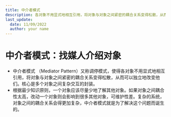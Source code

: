 ```yaml
---
title: 中介者模式
description: 各对象不用显式地相互引用，将对象与对象之间紧密的耦合关系变得松散，从而可以独立地改变他们
last_update:
  date: 11/09/2022
  author: your name
---
```


# 中介者模式：找媒人介绍对象

- 中介者模式 （Mediator Pattern）又称调停模式，使得各对象不用显式地相互引用，将对象与对象之间紧密的耦合关系变得松散，从而可以独立地改变他们。核心是多个对象之间复杂交互的封装。
- 根据最少知识原则，一个对象应该尽量少地了解其他对象。如果对象之间耦合性太高，改动一个对象则会影响到很多其他对象，可维护性差。复杂的系统，对象之间的耦合关系会得更加复杂，中介者模式就是为了解决这个问题而诞生的。
